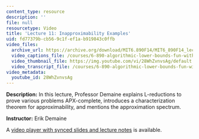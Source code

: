 ```yaml
---
content_type: resource
description: ''
file: null
resourcetype: Video
title: 'Lecture 11: Inapproximability Examples'
uid: fd77379b-cb56-9c1f-ef1a-b919843c0ffb
video_files:
  archive_url: https://archive.org/download/MIT6.890F14/MIT6_890F14_lec11_300k.mp4
  video_captions_file: /courses/6-890-algorithmic-lower-bounds-fun-with-hardness-proofs-fall-2014/ba02edd2026458eab83acbaebcd0ce15_28WhZvnvsAg.vtt
  video_thumbnail_file: https://img.youtube.com/vi/28WhZvnvsAg/default.jpg
  video_transcript_file: /courses/6-890-algorithmic-lower-bounds-fun-with-hardness-proofs-fall-2014/69db375a2d8de67568b15b3a47318d38_28WhZvnvsAg.pdf
video_metadata:
  youtube_id: 28WhZvnvsAg
---
```


**Description:** In this lecture, Professor Demaine explains L-reductions to prove various problems APX-complete, introduces a characterization theorem for approximability, and mentions the approximation spectrum.

**Instructor:** Erik Demaine

A [video player with synced slides and lecture notes](http://courses.csail.mit.edu/6.890/fall14/lectures/L11.html) is available.
